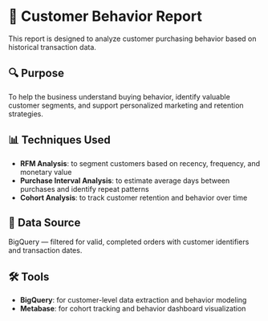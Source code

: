 # 🧠 Customer Behavior Report

This report is designed to analyze customer purchasing behavior based on historical transaction data.

## 🔍 Purpose
To help the business understand buying behavior, identify valuable customer segments, and support personalized marketing and retention strategies.

## 📊 Techniques Used
- **RFM Analysis**: to segment customers based on recency, frequency, and monetary value  
- **Purchase Interval Analysis**: to estimate average days between purchases and identify repeat patterns  
- **Cohort Analysis**: to track customer retention and behavior over time

## 🧾 Data Source
BigQuery — filtered for valid, completed orders with customer identifiers and transaction dates.

## 🛠️ Tools
- **BigQuery**: for customer-level data extraction and behavior modeling  
- **Metabase**: for cohort tracking and behavior dashboard visualization
